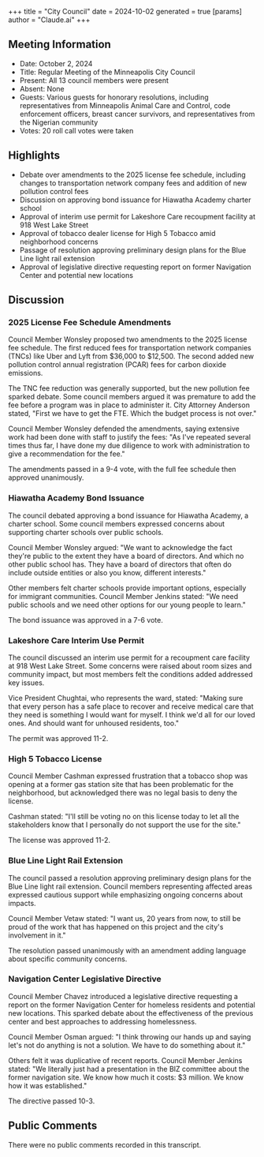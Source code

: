 +++
title = "City Council"
date = 2024-10-02
 generated = true
[params]
  author = "Claude.ai"
+++

## Meeting Information

- Date: October 2, 2024
- Title: Regular Meeting of the Minneapolis City Council
- Present: All 13 council members were present
- Absent: None
- Guests: Various guests for honorary resolutions, including representatives from Minneapolis Animal Care and Control, code enforcement officers, breast cancer survivors, and representatives from the Nigerian community
- Votes: 20 roll call votes were taken

## Highlights

- Debate over amendments to the 2025 license fee schedule, including changes to transportation network company fees and addition of new pollution control fees
- Discussion on approving bond issuance for Hiawatha Academy charter school
- Approval of interim use permit for Lakeshore Care recoupment facility at 918 West Lake Street
- Approval of tobacco dealer license for High 5 Tobacco amid neighborhood concerns
- Passage of resolution approving preliminary design plans for the Blue Line light rail extension
- Approval of legislative directive requesting report on former Navigation Center and potential new locations

## Discussion

### 2025 License Fee Schedule Amendments

Council Member Wonsley proposed two amendments to the 2025 license fee schedule. The first reduced fees for transportation network companies (TNCs) like Uber and Lyft from $36,000 to $12,500. The second added new pollution control annual registration (PCAR) fees for carbon dioxide emissions.

The TNC fee reduction was generally supported, but the new pollution fee sparked debate. Some council members argued it was premature to add the fee before a program was in place to administer it. City Attorney Anderson stated, "First we have to get the FTE. Which the budget process is not over."

Council Member Wonsley defended the amendments, saying extensive work had been done with staff to justify the fees: "As I've repeated several times thus far, I have done my due diligence to work with administration to give a recommendation for the fee."

The amendments passed in a 9-4 vote, with the full fee schedule then approved unanimously.

### Hiawatha Academy Bond Issuance

The council debated approving a bond issuance for Hiawatha Academy, a charter school. Some council members expressed concerns about supporting charter schools over public schools.

Council Member Wonsley argued: "We want to acknowledge the fact they're public to the extent they have a board of directors. And which no other public school has. They have a board of directors that often do include outside entities or also you know, different interests."

Other members felt charter schools provide important options, especially for immigrant communities. Council Member Jenkins stated: "We need public schools and we need other options for our young people to learn."

The bond issuance was approved in a 7-6 vote.

### Lakeshore Care Interim Use Permit

The council discussed an interim use permit for a recoupment care facility at 918 West Lake Street. Some concerns were raised about room sizes and community impact, but most members felt the conditions added addressed key issues.

Vice President Chughtai, who represents the ward, stated: "Making sure that every person has a safe place to recover and receive medical care that they need is something I would want for myself. I think we'd all for our loved ones. And should want for unhoused residents, too."

The permit was approved 11-2.

### High 5 Tobacco License

Council Member Cashman expressed frustration that a tobacco shop was opening at a former gas station site that has been problematic for the neighborhood, but acknowledged there was no legal basis to deny the license.

Cashman stated: "I'll still be voting no on this license today to let all the stakeholders know that I personally do not support the use for the site."

The license was approved 11-2.

### Blue Line Light Rail Extension

The council passed a resolution approving preliminary design plans for the Blue Line light rail extension. Council members representing affected areas expressed cautious support while emphasizing ongoing concerns about impacts.

Council Member Vetaw stated: "I want us, 20 years from now, to still be proud of the work that has happened on this project and the city's involvement in it."

The resolution passed unanimously with an amendment adding language about specific community concerns.

### Navigation Center Legislative Directive

Council Member Chavez introduced a legislative directive requesting a report on the former Navigation Center for homeless residents and potential new locations. This sparked debate about the effectiveness of the previous center and best approaches to addressing homelessness.

Council Member Osman argued: "I think throwing our hands up and saying let's not do anything is not a solution. We have to do something about it."

Others felt it was duplicative of recent reports. Council Member Jenkins stated: "We literally just had a presentation in the BIZ committee about the former navigation site. We know how much it costs: $3 million. We know how it was established."

The directive passed 10-3.

## Public Comments

There were no public comments recorded in this transcript.
